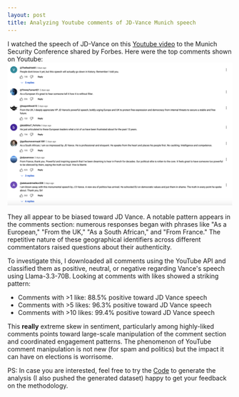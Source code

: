 ```yaml
---
layout: post
title: Analyzing Youtube comments of JD-Vance Munich speech
---
```


I watched the speech of JD-Vance on this [Youtube video](https://www.youtube.com/watch?v=VOc44fVvneI&list=WL&index=5) to the Munich Security Conference shared by Forbes. Here were the top comments shown on Youtube:
![alt text](images/Screenshot-2025-02-17.png "Title")

They all appear to be biased toward JD Vance. A notable pattern appears in the comments section: numerous responses began with phrases like "As a European," "From the UK," "As a South African," and "From France." The repetitive nature of these geographical identifiers across different commentators raised questions about their authenticity.

To investigate this, I downloaded all comments using the YouTube API and classified them as positive, neutral, or negative regarding Vance's speech using Llama-3.3-70B. Looking at comments with likes showed a striking pattern:
* Comments with >1 like: 88.5% positive toward JD Vance speech
* Comments with >5 likes: 96.3% positive toward JD Vance speech
* Comments with >10 likes: 99.4% positive toward JD Vance speech

This **really** extreme skew in sentiment, particularly among highly-liked comments points toward large-scale manipulation of the comment section and coordinated engagement patterns. The phenomenon of YouTube comment manipulation is not new (for spam and politics) but the impact it can have on elections is worrisome.

PS: In case you are interested, feel free to try the [Code](https://github.com/geoalgo/jd-vance-comment-analysis/blob/main/JD-Vance-comment-analysis.ipynb) to generate the analysis (I also pushed the generated dataset) happy to get your feedback on the methodology.

